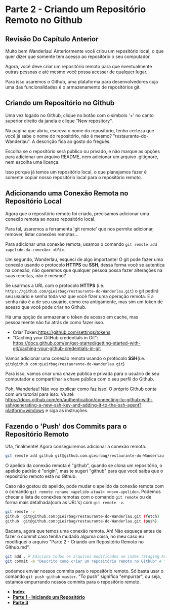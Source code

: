 # Parte 2 - Criando um Repositório Remoto no Github

## Revisão Do Capítulo Anterior

Muito bem Wanderlau! Anteriormente você criou um repositório local, o que quer dizer que somente tem acesso ao repositório o seu computador.

Agora, você deve criar um repositório remoto para que eventualmente outras pessoas e até mesmo você possa acessar de qualquer lugar.

Para isso usaremos o Github, uma plataforma para desenvolvedores cuja uma das funcionalidades é o armazenamento de repositórios git.

## Criando um Repositório no Github

Uma vez logado no Github,  clique no botão com o símbolo '+' no canto superior direito da janela e clique "New repository".

Ná pagina que abriu, escreva o nome do repositório, tenho certeza que você já sabe o nome do repositório, não é mesmo? "restaurante-do-Wanderlau". A descrição fica ao gosto do freguês.

Escolha se o repositório será público ou privado, e não marque as opções para adicionar um arquivo README, nem adicionar um arquivo .gitignore, nem escolha uma licença.

Isso porque já temos um repositório local, o que planejamos fazer é somente copiar nosso repositório local para o repositório remoto.

## Adicionando uma Conexão Remota no Repositório Local

Agora que o repositório remoto foi criado, precisamos adicionar uma conexão remota ao nosso repositório local.

Para tal, usaremos a ferramenta 'git remote' que nos permite adicionar, remover, listar conexões remotas...

Para adicionar uma conexão remota, usamos o comando `git remote add <apelido-da-conexão> <URL>`.

Um segundo, Wanderlau, esqueci de algo importante! O git pode fazer uma conexão usando o protocolo **HTTPS** ou **SSH**, dessa forma você se autentica na conexão, não queremos que qualquer pessoa possa fazer alterações na suas receitas, não é mesmo?

Se usarmos a URL com o protocolo **HTTPS** (i.e. `https://github.com/gLeirbag/restaurante-do-Wanderlau.git`) o git pedirá seu usuário e senha toda vez que você fizer uma operação remota. E a senha não é a de seu usuário, como era antigamente, mas sim um token de acesso que você pode criar no Github.

Há uma opção de armazenar o token de acesso em cache, mas pessoalmente não fui atrás de como fazer isso.

* Criar Token:<https://github.com/settings/tokens>
* "Caching your GitHub credentials in Git": <https://docs.github.com/en/get-started/getting-started-with-git/caching-your-github-credentials-in-git>

Vamos adicionar uma conexão remota usando o protocolo **SSH**(i.e. `git@github.com:gLeirbag/restaurante-do-Wanderlau.git`)

Para isso, vamos criar uma chave pública e privada para o usuário de seu computador e compartilhar a chave pública com o seu perfil do Github.

Poh, Wanderlau! Não vou explicar como faz isso! O próprio Github conta com um tutorial para isso. Vá até <https://docs.github.com/en/authentication/connecting-to-github-with-ssh/generating-a-new-ssh-key-and-adding-it-to-the-ssh-agent?platform=windows> e siga as instruções.

## Fazendo o 'Push' dos Commits para o Repositório Remoto

Ufa, finalmente! Agora conseguiremos adicionar a conexão remota.

```bash
git remote add github git@github.com:gLeirbag/restaurante-do-Wanderlau.git
```

O apelido da conexão remota é "github", quando se clona um repositório, o apelido padrão é "origin", mas te sugeri "github" para que você saiba que o repositório remoto está no Github.

Caso não gostou do apelido, pode mudar o apelido da conexão remota com o comando `git remote rename <apelido-atual> <novo-apelido>`. Podemos checar a lista de conexões remotas com o comando `git remote` ou de forma mais detalhada(com as URL's) com `git remote -v`.

```bash
git remote -v
github  git@github.com:gLeirbag/restaurante-do-Wanderlau.git (fetch)
github  git@github.com:gLeirbag/restaurante-do-Wanderlau.git (push)
```

Bacana, agora que temos uma conexão remota. Ah! Não esqueça antes de fazer o commit caso tenha mudado alguma coisa, no meu caso eu modifiquei o arquivo "Parte 2 - Criando um Repositório Remoto no Github.md".

```bash
git add . # Adiciona todos os arquivos modificados ao index (Staging Area)
git commit -m "Descrito como criar um repositório remoto no Github" # "Commita" as mudanças
```

 podemos enviar nossos commits para o repositório remoto. Só basta usar o comando `git push github master`. "To push" significa "empurrar", ou seja, estamos empurrando nossos commits para o repositório remoto.

- [**Index**](readme.md)
- [**Parte 1 - Iniciando um Repositório**](Parte%201.md)
- [**Parte 3**](Parte%203.md)